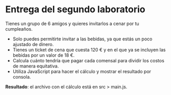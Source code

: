 # Entrega del segundo laboratorio

Tienes un grupo de 6 amigos y quieres invitarlos a cenar por tu cumpleaños.

- Solo puedes permitirte invitar a las bebidas, ya que estás un poco ajustado de dinero.
- Tienes un ticket de cena que cuesta 120 € y en el que ya se incluyen las bebidas por un valor de 18 €.
- Calcula cuánto tendría que pagar cada comensal para dividir los costos de manera equitativa.
- Utiliza JavaScript para hacer el cálculo y mostrar el resultado por consola.

**Resultado**: el archivo con el cálculo está en src > main.js.